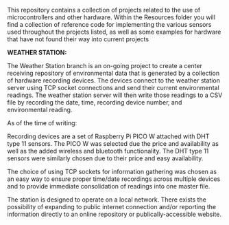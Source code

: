 This repository contains a collection of projects related to the use of microcontrollers and other hardware.
Within the Resources folder you will find a collection of reference code for implementing the various sensors
used throughout the projects listed, as well as some examples for hardware that have not found their way into
current projects





**WEATHER STATION:**


The Weather Station branch is an on-going project to create a center receiving repository of environmental data
that is generated by a collection of hardware recording devices. The devices connect to the weather station server
using TCP socket connections and send their current environmental readings. The weather station server will then
write those readings to a CSV file by recording the date, time, recording device number, and environmental reading.


As of the time of writing:


  Recording devices are a set of Raspberry Pi PICO W attached with DHT type 11 sensors. The PICO W was selected due
  the price and availability as well as the added wireless and bluetooth functionality. The DHT type 11 sensors were
  similarly chosen due to their price and easy availability.
 
  The choice of using TCP sockets for information gathering was chosen as an easy way to ensure proper time/date recordings
  across multiple devices and to provide immediate consolidation of readings into one master file.


  The station is designed to operate on a local network. There exists the possibility of expanding to public internet connection
  and/or reporting the information directly to an online repository or publically-accessible website.





